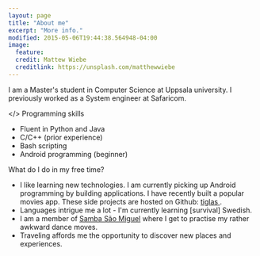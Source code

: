 ```yaml
---
layout: page
title: "About me"
excerpt: "More info."
modified: 2015-05-06T19:44:38.564948-04:00
image:
  feature: 
  credit: Mattew Wiebe 
  creditlink: https://unsplash.com/matthewwiebe 
---
```

<!-- ![me]({{site.baseurl}}/images/nick2.png) -->

I am a Master's student in Computer Science at Uppsala university. I previously worked as a System engineer at Safaricom.
<!--<span title="Linkedin profile">More <a href="https://www.linkedin.com/in/nicholasgot" rel="nofollow">
here</a>.</span>-->

</> Programming skills

* Fluent in Python and Java
* C/C++ (prior experience)
* Bash scripting
* Android programming (beginner)

What do I do in my free time?

* I like learning new technologies. I am currently picking up Android programming by building applications. I have recently built a popular movies app. These side projects are hosted on Github: <a href="https://github.com/Tiglas"> tiglas </a>. 
* Languages intrigue me a lot - I'm currently learning [survival] Swedish. 
* I am a member of <a href="http://www.v-dala.se/association/samba-sao-miguel/"> Samba São Miguel</a> where I get to practise my
rather awkward dance moves.
* Traveling affords me the opportunity to discover new places and experiences.

[^1]: Example: *domain.com/category-name/post-title*

